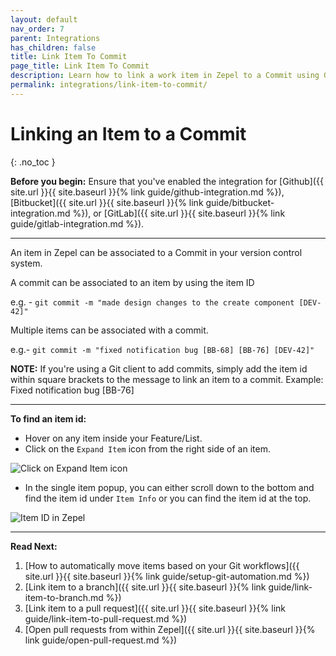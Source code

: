 ```yaml
---
layout: default
nav_order: 7
parent: Integrations
has_children: false
title: Link Item To Commit
page_title: Link Item To Commit
description: Learn how to link a work item in Zepel to a Commit using Github, Bitbucket, or Gitlab.
permalink: integrations/link-item-to-commit/
---
```

# Linking an Item to a Commit
{: .no_toc }

__Before you begin:__ Ensure that you've enabled the integration for [Github]({{ site.url }}{{ site.baseurl }}{% link guide/github-integration.md %}), [Bitbucket]({{ site.url }}{{ site.baseurl }}{% link guide/bitbucket-integration.md %}), or [GitLab]({{ site.url }}{{ site.baseurl }}{% link guide/gitlab-integration.md %}).

---

An item in Zepel can be associated to a Commit in your version control system.

A commit can be associated to an item by using the item ID

e.g. - `git commit -m "made design changes to the create component [DEV-42]"`

Multiple items can be associated with a commit.

e.g.- `git commit -m "fixed notification bug [BB-68] [BB-76] [DEV-42]"`

**NOTE:** If you're using a Git client to add commits, simply add the item id within square brackets to the message to link an item to a commit. Example: Fixed notification bug [BB-76]

---

__To find an item id:__

- Hover on any item inside your Feature/List. 
- Click on the ```Expand Item``` icon from the right side of an item.

![Click on Expand Item icon](/guide/assets/uploads/expand-item.png "Expand Item Icon")

- In the single item popup, you can either scroll down to the bottom and find the item id under ```Item Info``` or you can find the item id at the top.

![Item ID in Zepel](/guide/assets/uploads/zepel-item-id.png "Item ID in Zepel")

---

__Read Next:__ 
1. [How to automatically move items based on your Git workflows]({{ site.url }}{{ site.baseurl }}{% link guide/setup-git-automation.md %})
1. [Link item to a branch]({{ site.url }}{{ site.baseurl }}{% link guide/link-item-to-branch.md %})
1. [Link item to a pull request]({{ site.url }}{{ site.baseurl }}{% link guide/link-item-to-pull-request.md %})
1. [Open pull requests from within Zepel]({{ site.url }}{{ site.baseurl }}{% link guide/open-pull-request.md %})